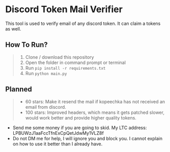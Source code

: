 # Discord Token Mail Verifier
This tool is used to verify email of any discord token. It can claim a tokens as well.


## How To Run?
> 1) Clone / download this repository
> 2) Open the folder in command prompt or terminal
> 3) Run `pip install -r requirements.txt`
> 4) Run `python main.py`


## Planned
> + 60 stars: Make it resend the mail if kopeechka has not received an email from discord.
> + 100 stars: Improved headers, which means it gets patched slower, would work better and provide higher quality tokens.


- Send me some money if you are going to skid. My LTC address: LPBUWzJ1aaFccTfnExCpQetJdwMy1VLZ8f
- Do not DM me for help, I will ignore you and block you. I cannot explain on how to use it better than I already have.
